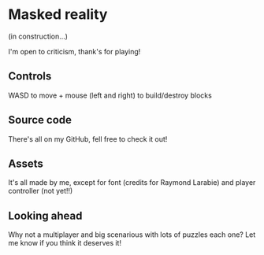 # Masked reality

(in construction...)


I'm open to criticism, thank's for playing!

## Controls
WASD to move + mouse (left and right) to build/destroy blocks

## Source code
There's all on my GitHub, fell free to check it out!

## Assets
It's all made by me, except for font (credits for Raymond Larabie) and player controller (not yet!!)

## Looking ahead
Why not a multiplayer and big scenarious with lots of puzzles each one? Let me know if you think it deserves it!
